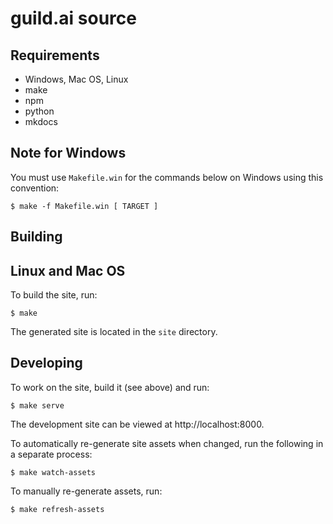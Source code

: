 # guild.ai source

## Requirements

- Windows, Mac OS, Linux
- make
- npm
- python
- mkdocs

## Note for Windows

You must use `Makefile.win` for the commands below on Windows using
this convention:

    $ make -f Makefile.win [ TARGET ]

## Building

## Linux and Mac OS

To build the site, run:

    $ make

The generated site is located in the `site` directory.

## Developing

To work on the site, build it (see above) and run:

    $ make serve

The development site can be viewed at http://localhost:8000.

To automatically re-generate site assets when changed, run the
following in a separate process:

    $ make watch-assets

To manually re-generate assets, run:

    $ make refresh-assets
